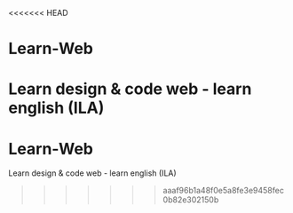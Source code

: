 <<<<<<< HEAD
# Learn-Web
Learn design &amp; code web - learn english (ILA)
=======
# Learn-Web
Learn design &amp; code web - learn english (ILA)
>>>>>>> aaaf96b1a48f0e5a8fe3e9458fec0b82e302150b
